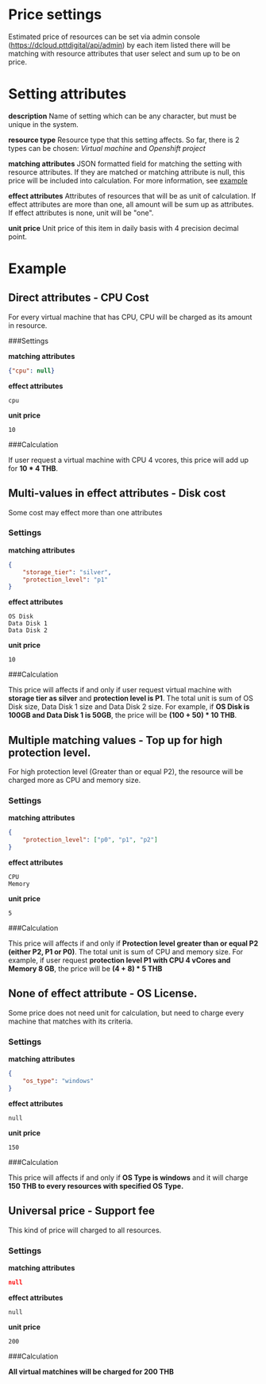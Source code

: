 # Price settings

Estimated price of resources can be set via admin console (https://dcloud.pttdigital/api/admin) by each item listed there will be matching with resource attributes that user select and sum up to be on price.

# Setting attributes

**description** Name of setting which can be any character, but must be unique in the system.

**resource type** Resource type that this setting affects. So far, there is 2 types can be chosen: *Virtual machine* and *Openshift project*

**matching attributes** JSON formatted field for matching the setting with resource attributes. If they are matched or matching attribute is null, this price will be included into calculation. For more information, see [example](#Example) 

**effect attributes** Attributes of resources that will be as unit of calculation. If effect attributes are more than one, all amount will be sum up as attributes. If effect attributes is none, unit will be "one".

**unit price** Unit price of this item in daily basis with 4 precision decimal point.

# Example
## Direct attributes - CPU Cost
For every virtual machine that has CPU, CPU will be charged as its amount in resource.

###Settings

**matching attributes**
```json
{"cpu": null}
```

**effect attributes**
```
cpu
```

**unit price**
```
10
```

###Calculation

If user request a virtual machine with CPU 4 vcores, this price will add up for **10 * 4 THB**.


## Multi-values in effect attributes - Disk cost
Some cost may effect more than one attributes

### Settings

**matching attributes**
```json
{
    "storage_tier": "silver",
    "protection_level": "p1"
}
```

**effect attributes**
```
OS Disk
Data Disk 1
Data Disk 2
```

**unit price**
```
10
```

###Calculation

This price will affects if and only if user request virtual machine with **storage tier as silver** and **protection level is P1**. The total unit is sum of OS Disk size, Data Disk 1 size and Data Disk 2 size. For example, if **OS Disk is 100GB and Data Disk 1 is 50GB**, the price will be **(100 + 50) * 10 THB**.


## Multiple matching values - Top up for high protection level.

For high protection level (Greater than or equal P2), the resource will be charged more as CPU and memory size.


### Settings

**matching attributes**
```json
{
    "protection_level": ["p0", "p1", "p2"]
}
```

**effect attributes**
```
CPU
Memory
```

**unit price**
```
5
```

###Calculation

This price will affects if and only if **Protection level greater than or equal P2 (either P2, P1 or P0)**. The total unit is sum of CPU and memory size. For example, if user request **protection level P1 with CPU 4 vCores and Memory 8 GB**, the price will be **(4 + 8) * 5 THB**

## None of effect attribute - OS License.

Some price does not need unit for calculation, but need to charge every machine that matches with its criteria.

### Settings

**matching attributes**
```json
{
    "os_type": "windows"
}
```

**effect attributes**
```
null
```

**unit price**
```
150
```

###Calculation

This price will affects if and only if **OS Type is windows** and it will charge **150 THB to every resources with specified OS Type.**

## Universal price - Support fee

This kind of price will charged to all resources.

### Settings

**matching attributes**
```json
null
```

**effect attributes**
```
null
```

**unit price**
```
200
```

###Calculation

**All virtual matchines will be charged for 200 THB**

